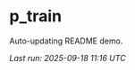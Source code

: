 # p_train

Auto-updating README demo.

<!--START_SECTION:status-->
_Last run: 2025-09-18 11:16 UTC_
<!--END_SECTION:status-->



























































































































































































































































































































































































































































































































































































































































































